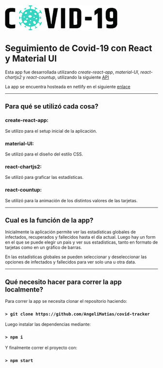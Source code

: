 ![Logo](/src/assets/logo.png)
# Seguimiento de Covid-19 con React y Material UI
Esta app fue desarrollada utilizando *create-react-app*, *material-UI*, *react-chartjs2* y *react-countup*, utilizando la siguiente [API](https://covid19.mathdro.id/api)

La app se encuentra hosteada en netlify en el siguiente [enlace](https://ciu-react-covid-tracker.netlify.app/)

-----------------------

## **Para qué se utilizó cada cosa?**

### **create-react-app**:

Se utilizo para el setup inicial de la aplicación.

### **material-UI**:

Se utilizó para el diseño del estilo CSS. 

### **react-chartjs2**:
Se utilizó para graficar las estadísticas.

### **react-countup**:
Se utilizó para la animación de los distintos valores de las tarjetas.

-----------------------

## Cual es la función de la app?
Inicialmente la aplicación permite ver las estadísticas globales de infectados, recuperados y fallecidos hasta el día actual. Luego hay  un form en el que se puede elegir un pais y ver sus estadísticas, tanto en formato de tarjetas como en un gráfico de barras. 

En las estadísticas globales se pueden seleccionar y deseleccionar las opciones de infectados y fallecidos para ver solo una u otra data.

-----------------------

## Qué necesito hacer para correr la app localmente?

Para correr la app se necesita clonar el repositorio haciendo:
### `> git clone https://github.com/AngeliMatias/covid-tracker` 

Luego instalar las dependencias mediante:
### `> npm i`

Y finalmente correr el proyecto con:
### `> npm start`